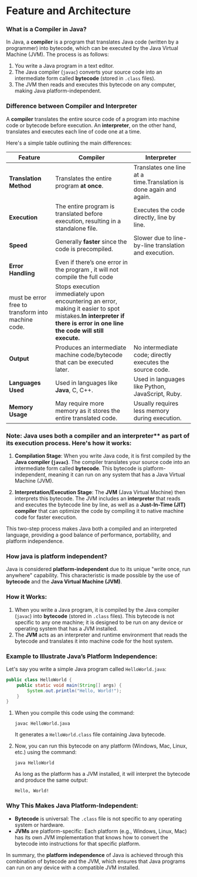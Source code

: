 # Feature and Architecture
### What is a Compiler in Java?

In Java, a **compiler** is a program that translates Java code (written by a programmer) into bytecode, which can be executed by the Java Virtual Machine (JVM). The process is as follows:

1. You write a Java program in a text editor.
2. The Java compiler (`javac`) converts your source code into an intermediate form called **bytecode** (stored in `.class` files).
3. The JVM then reads and executes this bytecode on any computer, making Java platform-independent.

### Difference between Compiler and Interpreter

A **compiler** translates the entire source code of a program into machine code or bytecode before execution. An **interpreter**, on the other hand, translates and executes each line of code one at a time.

Here's a simple table outlining the main differences:

| **Feature**                  | **Compiler**                                                                 | **Interpreter**                                                             |
|-----------------------------|-----------------------------------------------------------------------------|----------------------------------------------------------------------------|
| **Translation Method**      | Translates the entire program **at once**.                                      | Translates one line at a time.Translation is done again and again.                                             |
| **Execution**               | The entire program is translated before execution, resulting in a standalone file. | Executes the code directly, line by line.                                  |
| **Speed**                   | Generally **faster** since the code is precompiled.                            | Slower due to line-by-line translation and execution.                      |
| **Error Handling**          | Even if there’s one error in the program , it will not compile the full code
must be error free to transform into machine code. | Stops execution immediately upon encountering an error, making it easier to spot mistakes.**In interpreter if there is error in one line the code will still execute.** |
| **Output**                  | Produces an intermediate machine code/bytecode that can be executed later. | No intermediate code; directly executes the source code.                   |
| **Languages Used**          | Used in languages like **Java**, C, C++.                                        | Used in languages like Python, JavaScript, Ruby.                           |
| **Memory Usage**            | May require more memory as it stores the entire translated code.            | Usually requires less memory during execution.                             |

### Note: Java uses both a compiler and an interpreter** as part of its execution process. Here's how it works:

1. **Compilation Stage**: When you write Java code, it is first compiled by the **Java compiler (`javac`)**. The compiler translates your source code into an intermediate form called **bytecode**. This bytecode is platform-independent, meaning it can run on any system that has a Java Virtual Machine (JVM).

2. **Interpretation/Execution Stage**: The **JVM** (Java Virtual Machine) then interprets this bytecode. The JVM includes an **interpreter** that reads and executes the bytecode line by line, as well as a **Just-In-Time (JIT) compiler** that can optimize the code by compiling it to native machine code for faster execution.

This two-step process makes Java both a compiled and an interpreted language, providing a good balance of performance, portability, and platform independence.


### How java is platform independent?
Java is considered **platform-independent** due to its unique "write once, run anywhere" capability. This characteristic is made possible by the use of **bytecode** and the **Java Virtual Machine (JVM)**.

### How it Works:
1. When you write a Java program, it is compiled by the Java compiler (`javac`) into **bytecode** (stored in `.class` files). This bytecode is not specific to any one machine; it is designed to be run on any device or operating system that has a JVM installed.
2. The **JVM** acts as an interpreter and runtime environment that reads the bytecode and translates it into machine code for the host system.

### Example to Illustrate Java’s Platform Independence:
Let's say you write a simple Java program called `HelloWorld.java`:
```java
public class HelloWorld {
    public static void main(String[] args) {
        System.out.println("Hello, World!");
    }
}
```

1. When you compile this code using the command:
   ```
   javac HelloWorld.java
   ```
   It generates a `HelloWorld.class` file containing Java bytecode.

2. Now, you can run this bytecode on any platform (Windows, Mac, Linux, etc.) using the command:
   ```
   java HelloWorld
   ```
   As long as the platform has a JVM installed, it will interpret the bytecode and produce the same output:
   ```
   Hello, World!
   ```

### Why This Makes Java Platform-Independent:
- **Bytecode** is universal: The `.class` file is not specific to any operating system or hardware.
- **JVMs** are platform-specific: Each platform (e.g., Windows, Linux, Mac) has its own JVM implementation that knows how to convert the bytecode into instructions for that specific platform.
  
In summary, the **platform independence** of Java is achieved through this combination of bytecode and the JVM, which ensures that Java programs can run on any device with a compatible JVM installed.
